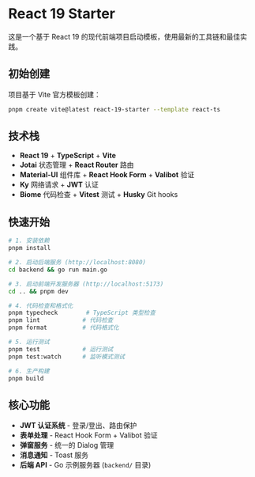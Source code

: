# React 19 Starter

这是一个基于 React 19 的现代前端项目启动模板，使用最新的工具链和最佳实践。

## 初始创建

项目基于 Vite 官方模板创建：

```bash
pnpm create vite@latest react-19-starter --template react-ts
```

## 技术栈

- **React 19** + **TypeScript** + **Vite**
- **Jotai** 状态管理 + **React Router** 路由
- **Material-UI** 组件库 + **React Hook Form** + **Valibot** 验证
- **Ky** 网络请求 + **JWT** 认证
- **Biome** 代码检查 + **Vitest** 测试 + **Husky** Git hooks

## 快速开始

```bash
# 1. 安装依赖
pnpm install

# 2. 启动后端服务 (http://localhost:8080)
cd backend && go run main.go

# 3. 启动前端开发服务器 (http://localhost:5173)
cd .. && pnpm dev

# 4. 代码检查和格式化
pnpm typecheck        # TypeScript 类型检查
pnpm lint            # 代码检查
pnpm format          # 代码格式化

# 5. 运行测试
pnpm test            # 运行测试
pnpm test:watch      # 监听模式测试

# 6. 生产构建
pnpm build
```

## 核心功能

- **JWT 认证系统** - 登录/登出、路由保护
- **表单处理** - React Hook Form + Valibot 验证
- **弹窗服务** - 统一的 Dialog 管理
- **消息通知** - Toast 服务
- **后端 API** - Go 示例服务器 (`backend/` 目录)
